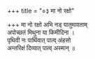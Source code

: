 +++
title = "०३ मा नो रक्षो"

+++
मा नो रक्षो अभि नड् यातुमावताम्  
अपोच्छतं मिथुना या किमीदिना ।  
पृथिवी नः पार्थिवात् पात्व् अंहसो  
अन्तरिक्षं दिव्यात् पात्व् अस्मान् ॥